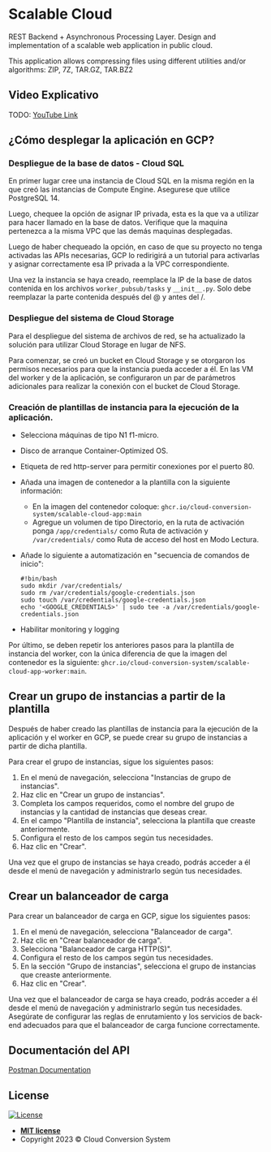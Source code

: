 # Scalable Cloud

REST Backend + Asynchronous Processing Layer. Design and implementation of a scalable web application in public cloud.

This application allows compressing files using different utilities and/or algorithms: ZIP, 7Z, TAR.GZ, TAR.BZ2

## Video Explicativo

TODO: [YouTube Link]()

## ¿Cómo desplegar la aplicación en GCP?

### Despliegue de la base de datos - Cloud SQL

En primer lugar cree una instancia de Cloud SQL en la misma región en la que creó las instancias de Compute Engine. Asegurese que utilice PostgreSQL 14.

Luego, chequee la opción de asignar IP privada, esta es la que va a utilizar para hacer llamado en la base de datos.
Verifique que la maquina pertenezca a la misma VPC que las demás maquinas desplegadas.

Luego de haber chequeado la opción, en caso de que su proyecto no tenga activadas las APIs necesarias, GCP lo redirigirá a un tutorial para activarlas y asignar correctamente esa IP privada a la VPC correspondiente.

Una vez la instancia se haya creado, reemplace la IP de la base de datos contenida en los archivos `worker_pubsub/tasks` y `__init__.py`. Solo debe reemplazar la parte contenida después del @ y antes del /.

### Despliegue del sistema de Cloud Storage

Para el despliegue del sistema de archivos de red, se ha actualizado la solución para utilizar Cloud Storage en lugar de NFS.

Para comenzar, se creó un bucket en Cloud Storage y se otorgaron los permisos necesarios para que la instancia pueda acceder a él. En las VM del worker y de la aplicación, se configuraron un par de parámetros adicionales para realizar la conexión con el bucket de Cloud Storage.

### Creación de plantillas de instancia para la ejecución de la aplicación.

- Selecciona máquinas de tipo N1 f1-micro.
- Disco de arranque Container-Optimized OS.
- Etiqueta de red http-server para permitir conexiones por el puerto 80.
- Añada una imagen de contenedor a la plantilla con la siguiente información:
    - En la imagen del contenedor coloque: `ghcr.io/cloud-conversion-system/scalable-cloud-app:main`
    - Agregue un volumen de tipo Directorio, en la ruta de activación ponga ```/app/credentials/``` como Ruta de activación y ```/var/credentials/``` como Ruta de acceso del host en Modo Lectura.
- Añade lo siguiente a automatización en "secuencia de comandos de inicio":

    ```
    #!bin/bash
    sudo mkdir /var/credentials/
    sudo rm /var/credentials/google-credentials.json
    sudo touch /var/credentials/google-credentials.json
    echo '<GOOGLE_CREDENTIALS>' | sudo tee -a /var/credentials/google-credentials.json
    ```

- Habilitar monitoring y logging

Por último, se deben repetir los anteriores pasos para la plantilla de instancia del worker, con la única diferencia de que la imagen del contenedor es la siguiente: `ghcr.io/cloud-conversion-system/scalable-cloud-app-worker:main`.

## Crear un grupo de instancias a partir de la plantilla

Después de haber creado las plantillas de instancia para la ejecución de la aplicación y el worker en GCP, se puede crear su grupo de instancias a partir de dicha plantilla.

Para crear el grupo de instancias, sigue los siguientes pasos:

1. En el menú de navegación, selecciona "Instancias de grupo de instancias".
2. Haz clic en "Crear un grupo de instancias".
3. Completa los campos requeridos, como el nombre del grupo de instancias y la cantidad de instancias que deseas crear.
4. En el campo "Plantilla de instancia", selecciona la plantilla que creaste anteriormente.
5. Configura el resto de los campos según tus necesidades.
6. Haz clic en "Crear".

Una vez que el grupo de instancias se haya creado, podrás acceder a él desde el menú de navegación y administrarlo según tus necesidades.

## Crear un balanceador de carga

Para crear un balanceador de carga en GCP, sigue los siguientes pasos:

1. En el menú de navegación, selecciona "Balanceador de carga".
2. Haz clic en "Crear balanceador de carga".
3. Selecciona "Balanceador de carga HTTP(S)".
4. Configura el resto de los campos según tus necesidades.
5. En la sección "Grupo de instancias", selecciona el grupo de instancias que creaste anteriormente.
6. Haz clic en "Crear".

Una vez que el balanceador de carga se haya creado, podrás acceder a él desde el menú de navegación y administrarlo según tus necesidades. Asegúrate de configurar las reglas de enrutamiento y los servicios de back-end adecuados para que el balanceador de carga funcione correctamente.

## Documentación del API

[Postman Documentation](https://documenter.getpostman.com/view/11708390/2s93Y5NeWB)

## License

[![License](http://img.shields.io/:license-mit-blue.svg?style=flat-square)](http://badges.mit-license.org)

- **[MIT license](LICENSE)**
- Copyright 2023 © Cloud Conversion System
